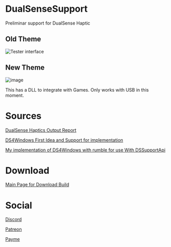 
# DualSenseSupport
Preliminar support for DualSense Haptic

## Old Theme
![Tester interface](https://i.imgur.com/hp0sGZO.png)

## New Theme
![image](https://user-images.githubusercontent.com/37187657/163538982-55ae3980-9c90-47ca-8a2f-13408e360777.png)


This has a DLL to integrate with Games.
Only works with USB in this moment.

# Sources

[DualSense Haptics Output Report](https://www.reddit.com/r/gamedev/comments/jumvi5/dualsense_haptics_leds_and_more_hid_output_report)

[DS4Windows First Idea and Support for implementation](https://github.com/Ryochan7/DS4Windows)

[My implementation of DS4Windows with rumble for use With DSSupportApi](https://github.com/Mxater/DS4Windows)


# Download
[Main Page for Download Build](https://github.com/Mxater/DualSenseSupport/releases)

# Social
[Discord](https://discord.gg/UPCg9VK4gQ)

[Patreon](https://www.patreon.com/mxater)

[Payme](https://paypal.me/mxater)
